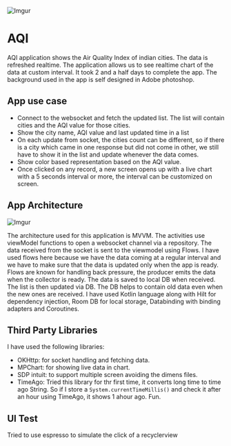 ![Imgur](https://imgur.com/lXhXOim.jpg)
# AQI
AQI application shows the Air Quality Index of indian cities. The data is refreshed realtime. The application allows us to see realtime chart of the data at custom interval.
It took 2 and a half days to complete the app. The background used in the app is self designed in Adobe photoshop.

## App use case
- Connect to the websocket and fetch the updated list. The list will contain cities and the AQI value for those cities.
- Show the city name, AQI value and last updated time in a list
- On each update from socket, the cities count can be different, so if there is a city which came in one response but did not come in other, we still have to show it in the list and update whenever the data comes.
- Show color based representation based on the AQI value.
- Once clicked on any record, a new screen opens up with a live chart with a 5 seconds interval or more, the interval can be customized on screen.

## App Architecture
![Imgur](https://imgur.com/ujG5UjF.jpg)

The architecture used for this application is MVVM. The activities use viewModel functions to open a websocket channel via a repository.
The data received from the socket is sent to the viewmodel using Flows. I have used flows here because we have the data coming at a regular interval and we have to make sure that the data is updated only when the app is ready. Flows are known for handling back pressure, the producer emits the data when the collector is ready.
The data is saved to local DB when received. The list is then updated via DB. The DB helps to contain old data even when the new ones are received.
I have used Kotlin language along with Hilt for dependency injection, Room DB for local storage, Databinding with binding adapters and Coroutines.

## Third Party Libraries
I have used the following libraries:
- OKHttp: for socket handling and fetching data.
- MPChart: for showing live data in chart.
- SDP intuit: to support multiple screen avoiding the dimens files.
- TimeAgo: Tried this library for thr first time, it converts long time to time ago String. So if I store a `System.currentTimeMillis()` and check it after an hour using TimeAgo, it shows 1 ahour ago. Fun.

## UI Test
Tried to use espresso to simulate the click of a recyclerview
